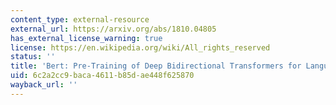 ```yaml
---
content_type: external-resource
external_url: https://arxiv.org/abs/1810.04805
has_external_license_warning: true
license: https://en.wikipedia.org/wiki/All_rights_reserved
status: ''
title: 'Bert: Pre-Training of Deep Bidirectional Transformers for Language Understanding.'
uid: 6c2a2cc9-baca-4611-b85d-ae448f625870
wayback_url: ''
---
```

